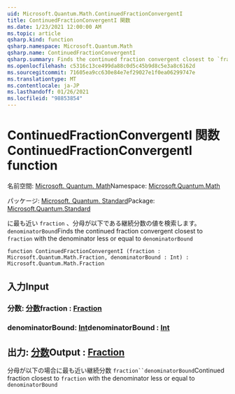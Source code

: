 ```yaml
---
uid: Microsoft.Quantum.Math.ContinuedFractionConvergentI
title: ContinuedFractionConvergentI 関数
ms.date: 1/23/2021 12:00:00 AM
ms.topic: article
qsharp.kind: function
qsharp.namespace: Microsoft.Quantum.Math
qsharp.name: ContinuedFractionConvergentI
qsharp.summary: Finds the continued fraction convergent closest to `fraction` with the denominator less or equal to `denominatorBound`
ms.openlocfilehash: c5316c13ce499da88c0d5c45b9d8c5e3a8c6162d
ms.sourcegitcommit: 71605ea9cc630e84e7ef29027e1f0ea06299747e
ms.translationtype: MT
ms.contentlocale: ja-JP
ms.lasthandoff: 01/26/2021
ms.locfileid: "98853854"
---
```

# <a name="continuedfractionconvergenti-function"></a><span data-ttu-id="dff5f-102">ContinuedFractionConvergentI 関数</span><span class="sxs-lookup"><span data-stu-id="dff5f-102">ContinuedFractionConvergentI function</span></span>

<span data-ttu-id="dff5f-103">名前空間: [Microsoft. Quantum. Math](xref:Microsoft.Quantum.Math)</span><span class="sxs-lookup"><span data-stu-id="dff5f-103">Namespace: [Microsoft.Quantum.Math](xref:Microsoft.Quantum.Math)</span></span>

<span data-ttu-id="dff5f-104">パッケージ: [Microsoft. Quantum. Standard](https://nuget.org/packages/Microsoft.Quantum.Standard)</span><span class="sxs-lookup"><span data-stu-id="dff5f-104">Package: [Microsoft.Quantum.Standard](https://nuget.org/packages/Microsoft.Quantum.Standard)</span></span>


<span data-ttu-id="dff5f-105">に最も近い `fraction` 、分母が以下である継続分数の値を検索します。 `denominatorBound`</span><span class="sxs-lookup"><span data-stu-id="dff5f-105">Finds the continued fraction convergent closest to `fraction` with the denominator less or equal to `denominatorBound`</span></span>

```qsharp
function ContinuedFractionConvergentI (fraction : Microsoft.Quantum.Math.Fraction, denominatorBound : Int) : Microsoft.Quantum.Math.Fraction
```


## <a name="input"></a><span data-ttu-id="dff5f-106">入力</span><span class="sxs-lookup"><span data-stu-id="dff5f-106">Input</span></span>

### <a name="fraction--fraction"></a><span data-ttu-id="dff5f-107">分数: [分数](xref:Microsoft.Quantum.Math.Fraction)</span><span class="sxs-lookup"><span data-stu-id="dff5f-107">fraction : [Fraction](xref:Microsoft.Quantum.Math.Fraction)</span></span>




### <a name="denominatorbound--int"></a><span data-ttu-id="dff5f-108">denominatorBound: [Int](xref:microsoft.quantum.lang-ref.int)</span><span class="sxs-lookup"><span data-stu-id="dff5f-108">denominatorBound : [Int](xref:microsoft.quantum.lang-ref.int)</span></span>





## <a name="output--fraction"></a><span data-ttu-id="dff5f-109">出力: [分数](xref:Microsoft.Quantum.Math.Fraction)</span><span class="sxs-lookup"><span data-stu-id="dff5f-109">Output : [Fraction](xref:Microsoft.Quantum.Math.Fraction)</span></span>

<span data-ttu-id="dff5f-110">分母が以下の場合に最も近い継続分数 `fraction``denominatorBound`</span><span class="sxs-lookup"><span data-stu-id="dff5f-110">Continued fraction closest to `fraction` with the denominator less or equal to `denominatorBound`</span></span>